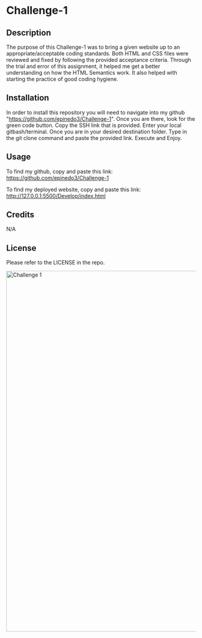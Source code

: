 
# Challenge-1

## Description

The purpose of this Challenge-1 was to bring a given website up to an appropriate/acceptable coding standards. Both HTML and CSS files were reviewed and fixed by following the provided acceptance criteria. Through the trial and error of this assignment, it helped me get a better understanding on how the HTML Semantics work. It also helped with starting the practice of good coding hygiene.

## Installation
In order to install this repository you will need to navigate into my github "https://github.com/epinedo3/Challenge-1". Once you are there, look for the green code button. Copy the SSH link that is provided. Enter your local gitbash/terminal. Once you are in your desired destination folder. Type in the git clone command and paste the provided link. Execute and Enjoy.

## Usage
To find my github, copy and paste this link: https://github.com/epinedo3/Challenge-1

To find my deployed website, copy and paste this link: http://127.0.0.1:5500/Develop/index.html

## Credits

N/A

## License

Please refer to the LICENSE in the repo.


<img width="960" alt="Challenge 1" src="https://user-images.githubusercontent.com/130860265/236364792-8b9c7569-a4d6-47b0-89e6-dedddbd6f6ac.PNG">
